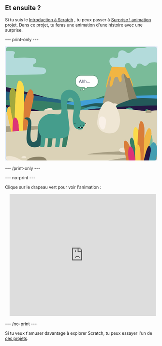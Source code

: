 ## Et ensuite ?

Si tu suis le [Introduction à Scratch](https://projects.raspberrypi.org/en/pathways/scratch-intro) , tu peux passer à [Surprise ! animation](https://projects.raspberrypi.org/en/projects/surprise-animation) projet. Dans ce projet, tu feras une animation d'une histoire avec une surprise.

--- print-only ---

![Une surprise! projet d'animation.](images/surprise-story.png)

--- /print-only ---

--- no-print ---

Clique sur le drapeau vert pour voir l'animation :

<div class="scratch-preview" style="margin-left: 15px;">
  <iframe allowtransparency="true" width="485" height="402" src="https://scratch.mit.edu/projects/embed/495932563/?autostart=false" frameborder="0"></iframe>
</div>

--- /no-print ---

Si tu veux t'amuser davantage à explorer Scratch, tu peux essayer l'un de [ces projets](https://projects.raspberrypi.org/en/projects?software%5B%5D=scratch&curriculum%5B%5D=%201).

